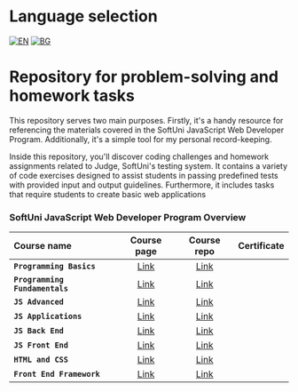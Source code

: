 # Language selection

[![EN](https://img.shields.io/badge/LANG-EN-blue.svg)](https://github.com/Ivan-Plamenov/MyCourses/blob/main/SoftUni/JS_Web_Developer/README.md)
[![BG](https://img.shields.io/badge/LANG-BG-red.svg)](https://github.com/Ivan-Plamenov/MyCourses/blob/main/SoftUni/JS_Web_Developer/README.bg.md)

# Repository for problem-solving and homework tasks

This repository serves two main purposes. Firstly, it's a handy resource for referencing the materials covered in the SoftUni JavaScript Web Developer Program. Additionally, it's a simple tool for my personal record-keeping.

Inside this repository, you'll discover coding challenges and homework assignments related to Judge, SoftUni's testing system. It contains a variety of code exercises designed to assist students in passing predefined tests with provided input and output guidelines. Furthermore, it includes tasks that require students to create basic web applications

### SoftUni JavaScript Web Developer Program Overview

| Course name | Course page | Course repo | Certificate |
| :---------- | :---------: | :---------: | :---------: |
| **`Programming Basics`** | [Link](https://softuni.bg/courses/programming-basics)| [Link](https://github.com/Ivan-Plamenov/MyCoursesPortfolio/tree/main/JS_Web_Developer/01_Programming_Basics) | |
| **`Programming Fundamentals`** | [Link](https://softuni.bg/courses/programming-fundamentals-csharp-java-js-python)| [Link](https://github.com/Ivan-Plamenov/MyCoursesPortfolio/tree/main/JS_Web_Developer/02_Programming_Fundamentals) | |
| **`JS Advanced`** | [Link](https://softuni.bg/courses/js-advanced)| [Link](https://github.com/Ivan-Plamenov/MyCoursesPortfolio/tree/main/JS_Web_Developer/03_JS_Advanced) | |
| **`JS Applications`** | [Link](https://softuni.bg/courses/js-applications)| [Link](https://github.com/Ivan-Plamenov/MyCoursesPortfolio/tree/main/JS_Web_Developer/04_JS_Applications) | |
| **`JS Back End`** | [Link](https://softuni.bg/courses/js-back-end)| [Link](https://github.com/Ivan-Plamenov/MyCoursesPortfolio/tree/main/JS_Web_Developer/05_JS_Back_End) | |
| **`JS Front End`** | [Link](https://softuni.bg/opencourses/react-js)| [Link](https://github.com/Ivan-Plamenov/MyCoursesPortfolio/tree/main/JS_Web_Developer/06_JS_Front_End_Framework) | |
| **`HTML and CSS`** | [Link](https://softuni.bg/courses/html-and-css)| [Link](https://github.com/Ivan-Plamenov/MyCoursesPortfolio/tree/main/JS_Web_Developer/07_HTML_and_CSS) | |
| **`Front End Framework`** | [Link](https://softuni.bg/courses/angular)| [Link](https://github.com/Ivan-Plamenov/MyCoursesPortfolio/tree/main/JS_Web_Developer/08_Front_End_Framework) | |


